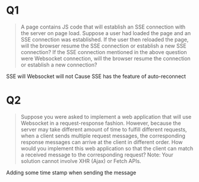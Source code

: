 # Q1

> A page contains JS code that will establish an SSE connection with the server on page load. Suppose a user had loaded the page and an SSE connection was established. If the user then reloaded the page, will the browser resume the SSE connection or establish a new SSE connection? If the SSE connection mentioned in the above question were Websocket connection, will the browser resume the connection or establish a new connection?

SSE will
Websocket will not
Cause SSE has the feature of auto-reconnect

# Q2

> Suppose you were asked to implement a web application that will use Websocket in a request-response fashion. However, because the server may take different amount of time to fulfill different requests, when a client sends multiple request messages, the corresponding response messages can arrive at the client in different order. How would you implement this web application so that the client can match a received message to the corresponding request? Note: Your solution cannot involve XHR (Ajax) or Fetch APIs.

Adding some time stamp when sending the message